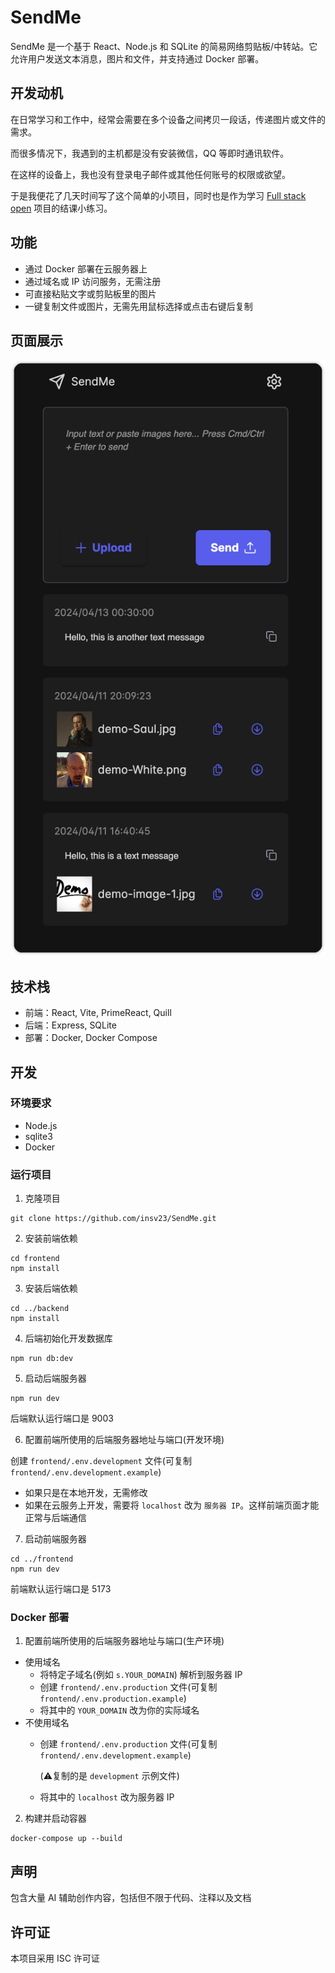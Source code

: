 # SendMe

SendMe 是一个基于 React、Node.js 和 SQLite 的简易网络剪贴板/中转站。它允许用户发送文本消息，图片和文件，并支持通过 Docker 部署。

## 开发动机
在日常学习和工作中，经常会需要在多个设备之间拷贝一段话，传递图片或文件的需求。

而很多情况下，我遇到的主机都是没有安装微信，QQ 等即时通讯软件。

在这样的设备上，我也没有登录电子邮件或其他任何账号的权限或欲望。

于是我便花了几天时间写了这个简单的小项目，同时也是作为学习 [Full stack open](https://fullstackopen.com/en/) 项目的结课小练习。

## 功能
- 通过 Docker 部署在云服务器上
- 通过域名或 IP 访问服务，无需注册
- 可直接粘贴文字或剪贴板里的图片
- 一键复制文件或图片，无需先用鼠标选择或点击右键后复制

## 页面展示
![页面展示 1](assets/1.png)

## 技术栈
- 前端：React, Vite, PrimeReact, Quill
- 后端：Express, SQLite
- 部署：Docker, Docker Compose

## 开发

### 环境要求
- Node.js
- sqlite3
- Docker

### 运行项目
1. 克隆项目
```shell
git clone https://github.com/insv23/SendMe.git
```

2. 安装前端依赖
```shell
cd frontend
npm install
```

3. 安装后端依赖
```shell
cd ../backend
npm install
```

4. 后端初始化开发数据库
```shell
npm run db:dev
```

5. 启动后端服务器
```shell
npm run dev
```
后端默认运行端口是 9003

6. 配置前端所使用的后端服务器地址与端口(开发环境)

创建 `frontend/.env.development` 文件(可复制 `frontend/.env.development.example`)
- 如果只是在本地开发，无需修改
- 如果在云服务上开发，需要将 `localhost` 改为 `服务器 IP`。这样前端页面才能正常与后端通信


7. 启动前端服务器
```shell
cd ../frontend
npm run dev
```
前端默认运行端口是 5173

### Docker 部署
1. 配置前端所使用的后端服务器地址与端口(生产环境)

- 使用域名
  - 将特定子域名(例如 `s.YOUR_DOMAIN`) 解析到服务器 IP
  - 创建 `frontend/.env.production` 文件(可复制 `frontend/.env.production.example`)
  - 将其中的 `YOUR_DOMAIN` 改为你的实际域名
- 不使用域名
  - 创建 `frontend/.env.production` 文件(可复制 `frontend/.env.development.example`)
  
    (⚠️复制的是 `development` 示例文件)
  - 将其中的 `localhost` 改为服务器 IP

2. 构建并启动容器
```shell
docker-compose up --build
```

## 声明
包含大量 AI 辅助创作内容，包括但不限于代码、注释以及文档

## 许可证
本项目采用 ISC 许可证